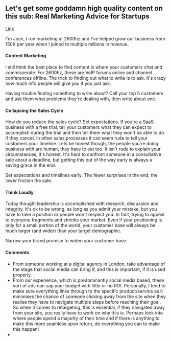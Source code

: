 ## Let's get some goddamn high quality content on this sub: Real Marketing Advice for Startups
[Link](http://www.reddit.com/r/startups/comments/1kpkvn/lets_get_some_goddamn_high_quality_content_on/)

I'm Josh, I run marketing at 2600hz and I've helped grow our business from 150K per year when I joined to multiple millions in revenue.

#### Content Marketing

I still think the best place to find content is where your customers chat and commisserate. For 2600hz, these are VoIP forums online and channel conferences offline. The trick to finding out what to write is to ask. It's crazy how much info people will give you if you just ask.

Having trouble finding something to write about? Call your top 5 customers and ask them what problems they're dealing with, then write about one.

#### Collapsing the Sales Cycle

How do you reduce the sales cycle? Set expectations. If you're a SaaS business with a free trial, tell your customers what they can expect to accomplish during the trial and then tell them what they won't be able to do if they cancel. In other sales processes it can seem rude to tell your customers your timeline. Lets be honest though, the people you're doing business with are human, they have to eat too. It isn't rude to explain your circumstances, it's honest. It's hard to confront someone in a consultative sale about a deadline, but getting this out of the way early is always a saving grace in the end.

Set expectations and timelines early. The fewer surprises in the end, the lower friction the sale.

#### Think Loudly

Today thought leadership is accomplished with research, discussion and integrity. It's ok to be wrong, as long as you admit your mistake, but you have to take a position or people won't respect you. In fact, trying to appeal to everyone fragments and shrinks your market. Even if your positioning is only for a small portion of the world, your customer base will always be much larger (and wider) than your target demographic.

Narrow your brand promise to widen your customer base.

#### Comments
- From someone working at a digital agency in London, take advantage of the stage that social media can bring if, and this is important, if it is used properly.
- From our experience, which is predominantly social media based, these sort of ads can sap your budget with little or no ROI. Personally, I tend to make sure everything links through to the specific product/service as it minimises the chance of someone clicking away from the site when they realise they have to navigate multiple steps before reaching their goal. So when it comes to retargeting, this is essential, if they navigated away from your site, you really have to work on why this is. Perhaps look into where people spend a majority of their time and if there is anything to make this more seamless upon return, do everything you can to make this happen!
- 